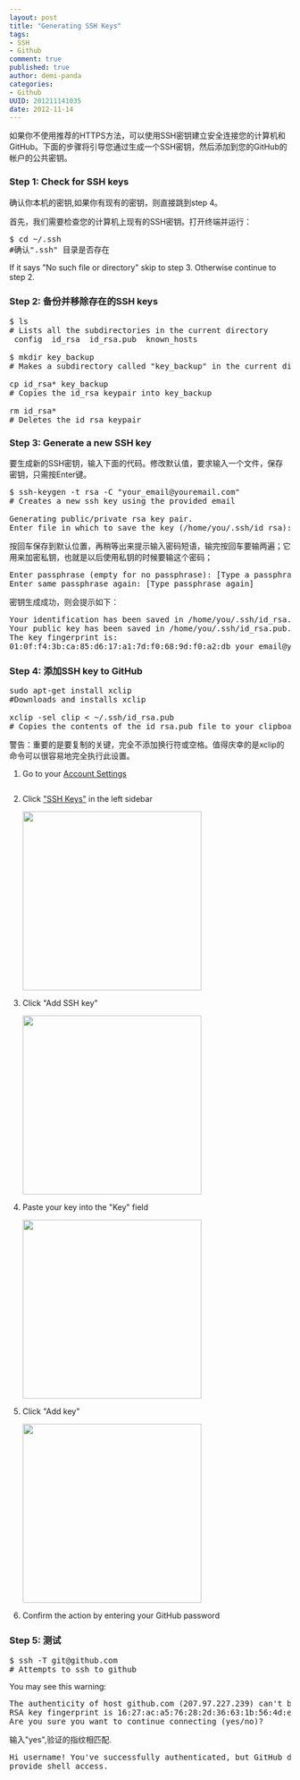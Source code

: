```yaml
---
layout: post
title: "Generating SSH Keys"
tags: 
- SSH
- Github
comment: true
published: true
author: demi-panda
categories:
- Github
UUID: 201211141035
date: 2012-11-14
---
```


如果你不使用推荐的HTTPS方法，可以使用SSH密钥建立安全连接您的计算机和GitHub。下面的步骤将引导您通过生成一个SSH密钥，然后添加到您的GitHub的帐户的公共密钥。

### Step 1: Check for SSH keys
确认你本机的密钥,如果你有现有的密钥，则直接跳到step 4。

首先，我们需要检查您的计算机上现有的SSH密钥。打开终端并运行：
<pre id="bash">
$ cd ~/.ssh
#确认".ssh" 目录是否存在
</pre>
If it says "No such file or directory" skip to step 3. Otherwise continue to step 2.

### Step 2: 备份并移除存在的SSH keys
<pre id="bash">
$ ls
# Lists all the subdirectories in the current directory
 config  id_rsa  id_rsa.pub  known_hosts

$ mkdir key_backup
# Makes a subdirectory called "key_backup" in the current directory

cp id_rsa* key_backup
# Copies the id_rsa keypair into key_backup

rm id_rsa*
# Deletes the id_rsa keypair
</pre>

### Step 3: Generate a new SSH key
要生成新的SSH密钥，输入下面的代码。修改默认值，要求输入一个文件，保存密钥，只需按Enter键。
<pre id="bash">
$ ssh-keygen -t rsa -C "your_email@youremail.com"
# Creates a new ssh key using the provided email

Generating public/private rsa key pair.
Enter file in which to save the key (/home/you/.ssh/id_rsa):
</pre>
按回车保存到默认位置，再稍等出来提示输入密码短语，输完按回车要输两遍；它用来加密私钥，也就是以后使用私钥的时候要输这个密码；
<pre id="bash">
Enter passphrase (empty for no passphrase): [Type a passphrase]
Enter same passphrase again: [Type passphrase again]
</pre>
密钥生成成功，则会提示如下：
<pre id="bash">
Your identification has been saved in /home/you/.ssh/id_rsa.
Your public key has been saved in /home/you/.ssh/id_rsa.pub.
The key fingerprint is:
01:0f:f4:3b:ca:85:d6:17:a1:7d:f0:68:9d:f0:a2:db your_email@youremail.com
</pre>

### Step 4: 添加SSH key to GitHub
<pre id="bash">
sudo apt-get install xclip
#Downloads and installs xclip

xclip -sel clip < ~/.ssh/id_rsa.pub
# Copies the contents of the id_rsa.pub file to your clipboard
</pre>
警告：重要的是要复制的关键，完全不添加换行符或空格。值得庆幸的是xclip的命令可以很容易地完全执行此设置。

<ol>
<li>Go to your <a href="https://github.com/settings">Account Settings</a>
<p>
<img src="{{site.static_url}}/media/pub/github/userbar-account-settings.png"  alt="">
</p>
</li>
<li>Click <a href="https://github.com/settings/ssh">&quot;SSH Keys&quot;</a> in the left sidebar
<p><img src="{{site.static_url}}/media/pub/github/settings-sidebar-ssh-keys.png" width="320px" alt=""></p>
</li>
<li>Click &quot;Add SSH key&quot;
<p><img src="{{site.static_url}}/media/pub/github/ssh-add-ssh-key.png" width="320px" alt=""></p></li>
<li>Paste your key into the &quot;Key&quot; field
<p><img src="{{site.static_url}}/media/pub/github/ssh-key-paste.jpg" width="320px" alt=""></p></li>
<li>Click &quot;Add key&quot;
<p><img src="{{site.static_url}}/media/pub/github/ssh-add-key.png" width="320px" alt=""></p></li>
<li>Confirm the action by entering your GitHub password</li>
</ol>

### Step 5: 测试
<pre id="bash">
$ ssh -T git@github.com
# Attempts to ssh to github
</pre>

You may see this warning:
<pre id="bash">
The authenticity of host github.com (207.97.227.239) can't be established.
RSA key fingerprint is 16:27:ac:a5:76:28:2d:36:63:1b:56:4d:eb:df:a6:48.
Are you sure you want to continue connecting (yes/no)?
</pre>

输入"yes",验证的指纹相匹配.
<pre id="bash">
Hi username! You've successfully authenticated, but GitHub does not
provide shell access.
</pre>
